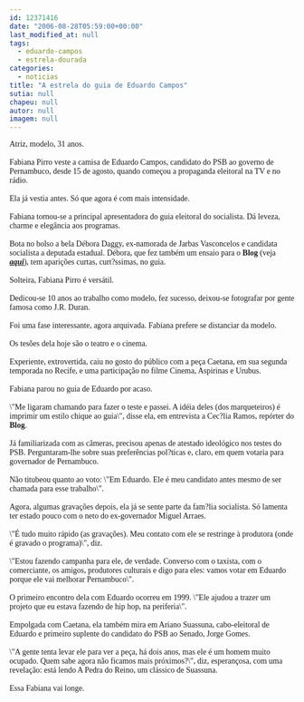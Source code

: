 ```yaml
---
id: 12371416
date: "2006-08-28T05:59:00+00:00"
last_modified_at: null
tags:
  - eduardo-campos
  - estrela-dourada
categories:
  - noticias
title: "A estrela do guia de Eduardo Campos"
sutia: null
chapeu: null
autor: null
imagem: null
---
```

<p><FONT face=Verdana>Atriz, modelo, 31 anos.<BR><BR>Fabiana Pirro veste a camisa de Eduardo Campos, candidato do PSB ao governo de Pernambuco, desde 15 de agosto, quando começou a propaganda eleitoral na TV e no rádio.<BR><BR>Ela já vestia antes. Só que agora é com mais intensidade.<BR><BR>Fabiana tornou-se a principal apresentadora do guia eleitoral do socialista. Dá leveza, charme e elegância aos programas.<BR><BR>Bota no bolso a bela Débora Daggy, ex-namorada de Jarbas Vasconcelos e candidata socialista a deputada estadual. Débora, que fez também um ensaio para o <STRONG>Blog</STRONG> (veja <STRONG><EM><U><A href=\"https://jc3.uol.com.br/blogs/jc/2006/07/24/index.php#248\">aqui</A></U></EM></STRONG>), tem aparições curtas, curt?ssimas, no guia.<BR><BR>Solteira, Fabiana Pirro é versátil.<BR><BR>Dedicou-se 10 anos ao trabalho como modelo, fez sucesso, deixou-se fotografar por gente famosa como J.R. Duran.<BR><BR>Foi uma fase interessante, agora arquivada. Fabiana prefere se distanciar da modelo.<BR><BR>Os tesões dela hoje são o teatro e o cinema. <BR><BR>Experiente, extrovertida, caiu no gosto do público com a peça Caetana, em sua segunda temporada no Recife, e uma participação no filme Cinema, Aspirinas e Urubus.<BR><BR>Fabiana parou no guia de Eduardo por acaso. <BR><BR>\"Me ligaram chamando para fazer o teste e passei. A idéia deles (dos marqueteiros) é imprimir um estilo chique ao guia\", disse ela, em entrevista a Cec?lia Ramos, repórter do <STRONG>Blog</STRONG>.<BR><BR>Já familiarizada com as câmeras, precisou apenas de atestado ideológico nos testes do PSB. Perguntaram-lhe sobre suas preferências pol?ticas e, claro, em quem votaria para governador de Pernambuco.<BR><BR>Não titubeou quanto ao voto: \"Em Eduardo. Ele é meu candidato antes mesmo de ser chamada para esse trabalho\".<BR><BR>Agora, algumas gravações depois, ela já se sente parte da fam?lia socialista. Só lamenta ter estado pouco com o neto do ex-governador Miguel Arraes.<BR><BR>\"É tudo muito rápido (as gravações). Meu contato com ele se restringe à produtora (onde é gravado o programa)\", diz.<BR><BR>\"Estou fazendo campanha para ele, de verdade. Converso com o taxista, com o comerciante, os amigos, produtores culturais e digo para eles: vamos votar em Eduardo porque ele vai melhorar Pernambuco\".<BR><BR>O primeiro encontro dela com Eduardo ocorreu em 1999. \"Ele ajudou a trazer um projeto que eu estava fazendo de hip hop, na periferia\". <BR><BR>Empolgada com Caetana, ela também mira em Ariano Suassuna, cabo-eleitoral de Eduardo e primeiro suplente do candidato do PSB ao Senado, Jorge Gomes. <BR><BR>\"A gente tenta levar ele para ver a peça, há dois anos, mas ele é um homem muito ocupado. Quem sabe agora não ficamos mais próximos?\", diz, esperançosa, com uma revelação: está lendo A Pedra do Reino, um clássico de Suassuna.<BR><BR>Essa Fabiana vai longe.</FONT> </p>
